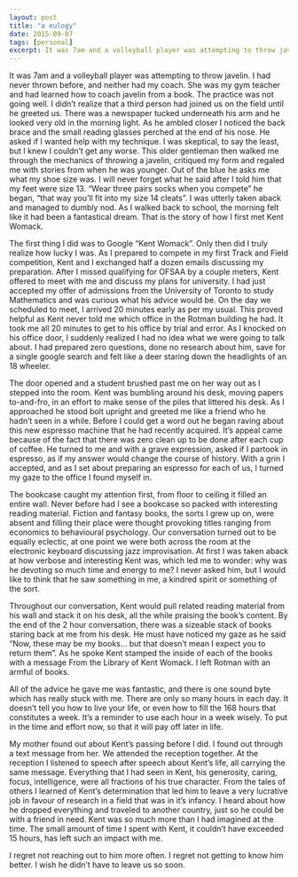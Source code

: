 ```yaml
---
layout: post
title: "a eulogy"
date: 2015-09-07
tags: [personal]
excerpt: It was 7am and a volleyball player was attempting to throw javelin. I had never thrown before, and neither had my coach.
---
```


It was 7am and a volleyball player was attempting to throw javelin. I had never thrown before, and neither had my coach. She was my gym teacher and had learned how to coach javelin from a book. The practice was not going well. I didn’t realize that a third person had joined us on the field until he greeted us. There was a newspaper tucked underneath his arm and he looked very old in the morning light. As he ambled closer I noticed the back brace and the small reading glasses perched at the end of his nose. He asked if I wanted help with my technique. I was skeptical, to say the least, but I knew I couldn’t get any worse. This older gentleman then walked me through the mechanics of throwing a javelin, critiqued my form and regaled me with stories from when he was younger. Out of the blue he asks me what my shoe size was. I will never forget what he said after I told him that my feet were size 13. “Wear three pairs socks when you compete” he began, “that way you’ll fit into my size 14 cleats”. I was utterly taken aback and managed to dumbly nod. As I walked back to school, the morning felt like it had been a fantastical dream. That is the story of how I first met Kent Womack.

The first thing I did was to Google “Kent Womack”. Only then did I truly realize how lucky I was. As I prepared to compete in my first Track and Field competition, Kent and I exchanged half a dozen emails discussing my preparation. After I missed qualifying for OFSAA by a couple meters, Kent offered to meet with me and discuss my plans for university. I had just accepted my offer of admissions from the University of Toronto to study Mathematics and was curious what his advice would be. On the day we scheduled to meet, I arrived 20 minutes early as per my usual. This proved helpful as Kent never told me which office in the Rotman building he had. It took me all 20 minutes to get to his office by trial and error. As I knocked on his office door, I suddenly realized I had no idea what we were going to talk about. I had prepared zero questions, done no research about him, save for a single google search and felt like a deer staring down the headlights of an 18 wheeler.

The door opened and a student brushed past me on her way out as I stepped into the room. Kent was bumbling around his desk, moving papers to-and-fro, in an effort to make sense of the piles that littered his desk. As I approached he stood bolt upright and greeted me like a friend who he hadn’t seen in a while. Before I could get a word out he began raving about this new espresso machine that he had recently acquired. It’s appeal came because of the fact that there was zero clean up to be done after each cup of coffee. He turned to me and with a grave expression, asked if I partook in espresso, as if my answer would change the course of history. With a grin I accepted, and as I set about preparing an espresso for each of us, I turned my gaze to the office I found myself in.

The bookcase caught my attention first, from floor to ceiling it filled an entire wall. Never before had I see a bookcase so packed with interesting reading material. Fiction and fantasy books, the sorts I grew up on, were absent and filling their place were thought provoking titles ranging from economics to behavioural psychology. Our conversation turned out to be equally eclectic, at one point we were both across the room at the electronic keyboard discussing jazz improvisation. At first I was taken aback at how verbose and interesting Kent was, which led me to wonder: why was he devoting so much time and energy to me? I never asked him, but I would like to think that he saw something in me, a kindred spirit or something of the sort.

Throughout our conversation, Kent would pull related reading material from his wall and stack it on his desk, all the while praising the book’s content. By the end of the 2 hour conversation, there was a sizeable stack of books staring back at me from his desk. He must have noticed my gaze as he said “Now, these may be my books… but that doesn’t mean I expect you to return them”. As he spoke Kent stamped the inside of each of the books with a message From the Library of Kent Womack. I left Rotman with an armful of books.

All of the advice he gave me was fantastic, and there is one sound byte which has really stuck with me. There are only so many hours in each day. It doesn’t tell you how to live your life, or even how to fill the 168 hours that constitutes a week. It’s a reminder to use each hour in a week wisely. To put in the time and effort now, so that it will pay off later in life.

My mother found out about Kent’s passing before I did. I found out through a text message from her. We attended the reception together. At the reception I listened to speech after speech about Kent’s life, all carrying the same message. Everything that I had seen in Kent, his generosity, caring, focus, intelligence, were all fractions of his true character. From the tales of others I learned of Kent’s determination that led him to leave a very lucrative job in favour of research in a field that was in it’s infancy. I heard about how he dropped everything and traveled to another country, just so he could be with a friend in need. Kent was so much more than I had imagined at the time. The small amount of time I spent with Kent, it couldn’t have exceeded 15 hours, has left such an impact with me.

I regret not reaching out to him more often. I regret not getting to know him better. I wish he didn’t have to leave us so soon.
